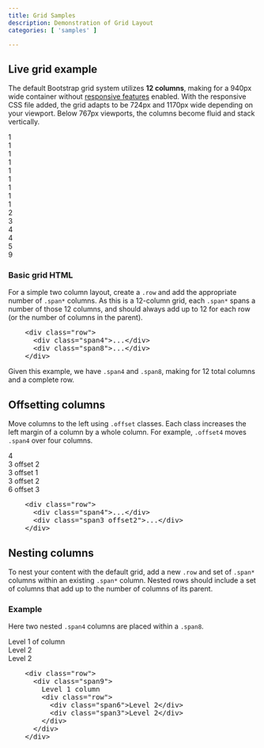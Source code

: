 ```yaml
---
title: Grid Samples
description: Demonstration of Grid Layout
categories: [ 'samples' ]

---
```


<!-- Grid system ================================================== -->
<section id="gridSystem">

  <h2>Live grid example</h2>
  <p>The default Bootstrap grid system utilizes <strong>12 columns</strong>, making for a 940px wide container without <a href="#responsive">responsive features</a> enabled. With the responsive CSS file added, the grid adapts to be 724px and 1170px wide depending on your viewport. Below 767px viewports, the columns become fluid and stack vertically.</p>
  <div class="bs-docs-grid">
    <div class="row show-grid">
      <div class="span1">1</div>
      <div class="span1">1</div>
      <div class="span1">1</div>
      <div class="span1">1</div>
      <div class="span1">1</div>
      <div class="span1">1</div>
      <div class="span1">1</div>
      <div class="span1">1</div>
      <div class="span1">1</div>
    </div>
    <div class="row show-grid">
      <div class="span2">2</div>
      <div class="span3">3</div>
      <div class="span4">4</div>
    </div>
    <div class="row show-grid">
      <div class="span4">4</div>
      <div class="span5">5</div>
    </div>
    <div class="row show-grid">
      <div class="span9">9</div>
    </div>
  </div>

  <h3>Basic grid HTML</h3>
  <p>For a simple two column layout, create a <code>.row</code> and add the appropriate number of <code>.span*</code> columns. As this is a 12-column grid, each <code>.span*</code> spans a number of those 12 columns, and should always add up to 12 for each row (or the number of columns in the parent).</p>
  
<pre class="prettyprint linenums">
    &lt;div class="row"&gt;
      &lt;div class="span4"&gt;...&lt;/div&gt;
      &lt;div class="span8"&gt;...&lt;/div&gt;
    &lt;/div&gt;
</pre>

  <p>Given this example, we have <code>.span4</code> and <code>.span8</code>, making for 12 total columns and a complete row.</p>

  <h2>Offsetting columns</h2>
  <p>Move columns to the left using <code>.offset</code> classes. Each class increases the left margin of a column by a whole column. For example, <code>.offset4</code> moves <code>.span4</code> over four columns.</p>
  <div class="bs-docs-grid">
    <div class="row show-grid">
      <div class="span4">4</div>
      <div class="span3 offset2">3 offset 2</div>
    </div>
    <div class="row show-grid">
      <div class="span3 offset1">3 offset 1</div>
      <div class="span3 offset2">3 offset 2</div>
    </div>
    <div class="row show-grid">
      <div class="span6 offset3">6 offset 3</div>
    </div>
  </div>
          
<pre class="prettyprint linenums">
    &lt;div class="row"&gt;
      &lt;div class="span4"&gt;...&lt;/div&gt;
      &lt;div class="span3 offset2"&gt;...&lt;/div&gt;
    &lt;/div&gt;
</pre>

  <h2>Nesting columns</h2>
  <p>To nest your content with the default grid, add a new <code>.row</code> and set of <code>.span*</code> columns within an existing <code>.span*</code> column. Nested rows should include a set of columns that add up to the number of columns of its parent.</p>
  <h3>Example</h3>
  <p>Here two nested <code>.span4</code> columns are placed within a <code>.span8</code>.</p>
  <div class="row show-grid">
    <div class="span9">
      Level 1 of column
      <div class="row show-grid">
        <div class="span6">
          Level 2
        </div>
        <div class="span3">
          Level 2
        </div>
      </div>
    </div>
  </div>
          
<pre class="prettyprint linenums">
    &lt;div class="row"&gt;
      &lt;div class="span9"&gt;
        Level 1 column
        &lt;div class="row"&gt;
          &lt;div class="span6"&gt;Level 2&lt;/div&gt;
          &lt;div class="span3"&gt;Level 2&lt;/div&gt;
        &lt;/div&gt;
      &lt;/div&gt;
    &lt;/div&gt;
</pre>
</section>